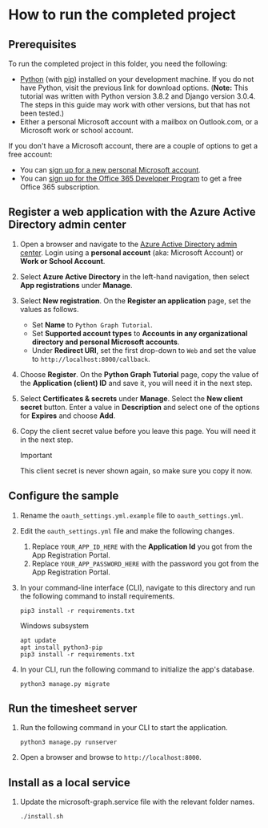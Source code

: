 # How to run the completed project

## Prerequisites

To run the completed project in this folder, you need the following:

- [Python](https://www.python.org/) (with [pip](https://pypi.org/project/pip/)) installed on your development machine. If you do not have Python, visit the previous link for download options. (**Note:** This tutorial was written with Python version 3.8.2 and Django version 3.0.4. The steps in this guide may work with other versions, but that has not been tested.)
- Either a personal Microsoft account with a mailbox on Outlook.com, or a Microsoft work or school account.

If you don't have a Microsoft account, there are a couple of options to get a free account:

- You can [sign up for a new personal Microsoft account](https://signup.live.com/signup?wa=wsignin1.0&rpsnv=12&ct=1454618383&rver=6.4.6456.0&wp=MBI_SSL_SHARED&wreply=https://mail.live.com/default.aspx&id=64855&cbcxt=mai&bk=1454618383&uiflavor=web&uaid=b213a65b4fdc484382b6622b3ecaa547&mkt=E-US&lc=1033&lic=1).
- You can [sign up for the Office 365 Developer Program](https://developer.microsoft.com/office/dev-program) to get a free Office 365 subscription.

## Register a web application with the Azure Active Directory admin center

1. Open a browser and navigate to the [Azure Active Directory admin center](https://aad.portal.azure.com). Login using a **personal account** (aka: Microsoft Account) or **Work or School Account**.

1. Select **Azure Active Directory** in the left-hand navigation, then select **App registrations** under **Manage**.


1. Select **New registration**. On the **Register an application** page, set the values as follows.

    - Set **Name** to `Python Graph Tutorial`.
    - Set **Supported account types** to **Accounts in any organizational directory and personal Microsoft accounts**.
    - Under **Redirect URI**, set the first drop-down to `Web` and set the value to `http://localhost:8000/callback`.


1. Choose **Register**. On the **Python Graph Tutorial** page, copy the value of the **Application (client) ID** and save it, you will need it in the next step.


1. Select **Certificates & secrets** under **Manage**. Select the **New client secret** button. Enter a value in **Description** and select one of the options for **Expires** and choose **Add**.


1. Copy the client secret value before you leave this page. You will need it in the next step.

    > [!IMPORTANT]
    > This client secret is never shown again, so make sure you copy it now.


## Configure the sample

1. Rename the `oauth_settings.yml.example` file to `oauth_settings.yml`.
1. Edit the `oauth_settings.yml` file and make the following changes.
    1. Replace `YOUR_APP_ID_HERE` with the **Application Id** you got from the App Registration Portal.
    1. Replace `YOUR_APP_PASSWORD_HERE` with the password you got from the App Registration Portal.
1. In your command-line interface (CLI), navigate to this directory and run the following command to install requirements.

    ```Shell
    pip3 install -r requirements.txt
    ```

    Windows subsystem

    ```Shell
    apt update
    apt install python3-pip
    pip3 install -r requirements.txt
    ```


1. In your CLI, run the following command to initialize the app's database.

    ```Shell
    python3 manage.py migrate
    ```

## Run the timesheet server

1. Run the following command in your CLI to start the application.

    ```Shell
    python3 manage.py runserver
    ```

1. Open a browser and browse to `http://localhost:8000`.


## Install as a local service

1. Update the microsoft-graph.service file with the relevant folder names.

    ```Shell
    ./install.sh
    ```

